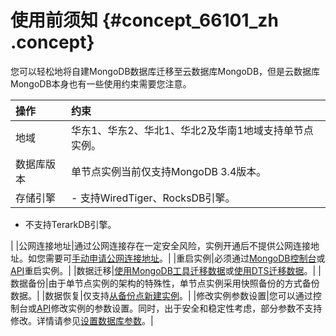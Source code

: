 # 使用前须知 {#concept_66101_zh .concept}

您可以轻松地将自建MongoDB数据库迁移至云数据库MongoDB，但是云数据库MongoDB本身也有一些使用约束需要您注意。

|操作|约束|
|:-|:-|
|地域|华东1、华东2、华北1、华北2及华南1地域支持单节点实例。|
|数据库版本|单节点实例当前仅支持MongoDB 3.4版本。|
|存储引擎| -   支持WiredTiger、RocksDB引擎。
-   不支持TerarkDB引擎。

 |
|公网连接地址|通过公网连接存在一定安全风险，实例开通后不提供公网连接地址。如您需要可[手动申请公网连接地址](../../../../intl.zh-CN/用户指南/管理网络连接/申请公网连接地址.md#)。|
|重启实例|必须通过[MongoDB控制台](https://mongodb.console.aliyun.com/)或[API](../../../../intl.zh-CN/API参考/实例管理/RestartDBInstance.md#)重启实例。|
|数据迁移|[使用MongoDB工具迁移数据](intl.zh-CN/单节点快速入门/数据迁移/使用MongoDB工具迁移自建数据库上云.md#)或[使用DTS迁移数据](../../../../intl.zh-CN/副本集快速入门/数据迁移/使用DTS工具迁移MongoDB自建数据库上云.md)。|
|数据备份|由于单节点实例的架构的特殊性，单节点实例采用快照备份的方式备份数据。|
|数据恢复|仅支持[从备份点新建实例](../../../../intl.zh-CN/用户指南/数据恢复/从备份点新建实例.md#)。|
|修改实例参数设置|您可以通过控制台或[API](../../../../intl.zh-CN/API参考/参数管理/ModifyParameters.md#)修改实例的参数设置。同时，出于安全和稳定性考虑，部分参数不支持修改。详情请参见[设置数据库参数](../../../../intl.zh-CN/用户指南/参数设置/设置数据库参数.md#)。|

